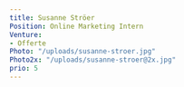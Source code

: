 ```yaml
---
title: Susanne Ströer
Position: Online Marketing Intern
Venture:
- Offerte
Photo: "/uploads/susanne-stroer.jpg"
Photo2x: "/uploads/susanne-stroer@2x.jpg"
prio: 5
---
```


